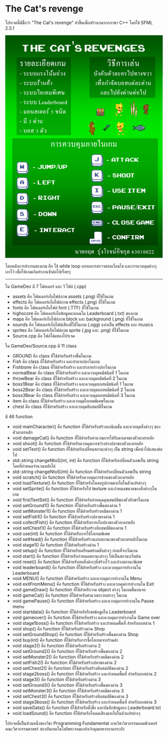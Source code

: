 # The Cat's revenge
โปรเจคนี้มีชื่อว่า "The Cat's revenge" ทำขึ้นเพื่อสร้างเกมจากภาษา C++ โดยใช้ SFML 2.5.1

![alt text](https://github.com/tsunafield1/The_Cat_revenge/blob/master/Infographics.png?raw=true)

โดยหลักการทำงานของเกม คือ ใช้ while loop ครอบการตรวจสอบเงื่อนไข และการควบคุมต่างๆ เอาไว้ เพื่อให้เกมเกิดทำงานซ้ำต่อไปเรื่อยๆ

-------------------------------------------------------------------------------------------------------------------------------------------------------------------------

ใน GameDev มี 7 โฟลเดอร์ และ 1 ไฟล์ (.cpp)
- assets คือ โฟลเดอร์เก็บไฟล์ภาพ assets (.png) ที่ใช้ในเกม
- effects คือ โฟลเดอร์เก็บไฟล์ภาพ effects (.png) ที่ใช้ในเกม
- fonts คือ โฟลเดอร์เก็บไฟล์ font (.TTF) ที่ใช้ในเกม
- highscore คือ โฟลเดอร์เก็บข้อมูลคะแนนใน Leaderboard (.txt) ของเกม
- maps คือ โฟลเดอร์เก็บไฟล์ภาพ block และ background (.png) ที่ใช้ในเกม
- sounds คือ โฟลเดอร์เก็บไฟล์เสียงที่ใช้ในเกม (.ogg) แบ่งเป็น effects และ musics
- sprites คือ โฟลเดอร์เก็บไฟล์ภาพ sprite (.jpg และ .png) ที่ใช้ในเกม
- Source.cpp คือ ไฟล์โค้ดของโปรเจค

ใน GameDev/Source.cpp มี 11 class
- GROUND คือ class ที่ใช้สำหรับสร้างพื้นในเกม
- Fish คือ class ที่ใช้สำหรับสร้าง และทำลายปลาในเกม
- Fishbone คือ class ที่ใช้สำหรับสร้าง และทำลายก้างปลาในเกม
- normalBear คือ class ที่ใช้สำหรับสร้าง และควบคุมหมีชนิดที่ 1 ในเกม
- throwBear คือ class ที่ใช้สำหรับสร้าง และควบคุมหมีชนิดที่ 2 ในเกม
- boss1Bear คือ class ที่ใช้สำหรับสร้าง และควบคุมบอสหมีชนิดที่ 1 ในเกม
- boss2Bear คือ class ที่ใช้สำหรับสร้าง และควบคุมบอสหมีชนิดที่ 2 ในเกม
- boss3Bear คือ class ที่ใช้สำหรับสร้าง และควบคุมบอสหมีชนิดที่ 3 ในเกม
- item คือ class ที่ใช้สำหรับสร้าง และควบคุมไอเทมพิเศษในเกม
- chest คือ class ที่ใช้สำหรับสร้าง และควบคุมหีบสมบัติในเกม

มี 46 function
- void mainCharacter() คือ function ที่ใช้สำหรับสร้างแอนิเมชั่น และควบคุมสิ่งต่างๆ ของตัวละครหลัก
- void damageCal() คือ function ที่ใช้สำหรับคำนวณการได้รับดาเมจของตัวละครหลัก
- void shoot() คือ function ที่ใช้สำหรับควบคุมการขว้างก้างปลาของตัวละครหลัก
- void setText() คือ function ที่ใช้สำหรับเปลี่ยนสถานะต่างๆ เป็น string เพื่อนำไปแสดงต่อไป
- std::string changeNtoS(int, int) คือ function ที่ใช้สำหรับเปลี่ยนตัวเลขเป็น string โดยที่กำหนดจำนวนหลักได้
- std::string changeNtoS(int) คือ function ที่ใช้สำหรับเปลี่ยนตัวเลขเป็น string
- void scratch() คือ function ที่ใช้สำหรับควบคุมการข่วนของตัวละครหลัก
- void loadTexture() คือ function ที่ใช้สำหรับโหลดรูปภาพมาเก็บในตัวแปรต่างๆ
- void setSprite() คือ function ที่ใช้สำหรับใส่ texture และกำหนดขนาดของสิ่งต่างๆในเกม
- void firstTextSet() คือ function ที่ใช้สำหรับกำหนดคุณสมบัติของตัวอักษรในเกม
- void setGround1() คือ function ที่ใช้สำหรับสร้างพื้นของด่าน 1
- void setMonster1() คือ function ที่ใช้สำหรับสร้างหมีของด่าน 1
- void setFish1() คือ function ที่ใช้สำหรับสร้างปลาของด่าน 1
- void collectFish() คือ function ที่ใช้สำหรับการเก็บปลาของตัวละครหลัก
- void setChest1() คือ function ที่ใช้สำหรับสร้างหีบสมบัติของด่าน 1
- void use(int) คือ function ที่ใช้สำหรับการใช้ไอเทมพิเศษ
- void setHead() คือ function ที่ใช้สำหรับสร้างแถบสถานะของตัวละครหลักในเกม
- void stage1() คือ function ที่ใช้สำหรับสร้างด่าน 1
- void setup() คือ function ที่ใช้สำหรับเตรียมพร้อมสิ่งต่างๆ ก่อนที่จะเริ่มเกม
- void start() คือ function ที่ใช้สำหรับกำหนดสถานะต่างๆ ให้เป็นสถานะเริ่มต้น
- void reset() คือ function ที่ใช้สำหรับลบสิ่งต่างๆที่สร้างไว้ และล้างสถานะพิเศษ
- void leaderboard() คือ function ที่ใช้สำหรับสร้าง และควบคุมการทำงานใน Leaderboard
- void MENU() คือ function ที่ใช้สำหรับสร้าง และควบคุมการทำงานใน Menu
- void exitFromMenu() คือ function ที่ใช้สำหรับสร้าง และควบคุมการทำงานใน Exit
- void gameDraw() คือ function ที่ใช้สำหรับวาด object ต่างๆ ในเกมขึ้นบนจอ
- void gameCal() คือ function ที่ใช้สำหรับคำนวณระบบต่างๆ ในเกม
- void gamePause() คือ function ที่ใช้สำหรับสร้าง และควบคุมการทำงานใน Pause menu
- void startdata() คือ function ที่ใช้สำหรับรีเซตข้อมูลใน Leaderboard
- void gameover() คือ function ที่ใช้สำหรับสร้าง และควบคุมการทำงานใน Game over
- void stage1boss() คือ function ที่ใช้สำหรับสร้าง และกำหนดพื้นที่ สำหรับบอสด่าน 1
- void shop() คือ function ที่ใช้สำหรับสร้างด่าน Shop
- void setGroundShop() คือ function ที่ใช้สำหรับสร้างพื้นของด่าน Shop
- void buy(int) คือ function ที่ใช้สำหรับการซื้อไอเทมจากร้านค้า
- void stage2() คือ function ที่ใช้สำหรับสร้างด่าน 2
- void setGround2() คือ function ที่ใช้สำหรับสร้างพื้นของด่าน 2
- void setMonster2() คือ function ที่ใช้สำหรับสร้างหมีของด่าน 2
- void setFish2() คือ function ที่ใช้สำหรับสร้างปลาของด่าน 2
- void setChest2() คือ function ที่ใช้สำหรับสร้างหีบสมบัติของด่าน 2
- void stage2boss() คือ function ที่ใช้สำหรับสร้าง และกำหนดพื้นที่ สำหรับบอสด่าน 2
- void stage3() คือ function ที่ใช้สำหรับสร้างด่าน 3
- void setGround3() คือ function ที่ใช้สำหรับสร้างพื้นของด่าน 3
- void setMonster3() คือ function ที่ใช้สำหรับสร้างหมีของด่าน 3
- void setChest3() คือ function ที่ใช้สำหรับสร้างหีบสมบัติของด่าน 3
- void stage3boss() คือ function ที่ใช้สำหรับสร้าง และกำหนดพื้นที่ สำหรับบอสด่าน 3
- void saveData() คือ function ที่ใช้สำหรับตั้งชื่อ และบันทึกข้อมูลลง Leaderboard.txt
- void loadSound() คือ function ที่ใช้สำหรับโหลดเสียงมาเก็บในตัวแปรต่างๆ

โปรเจคนี้เป็นส่วนหนึ่งของวิชา Programming Fundamental ภาควิชาวิศวกรรมคอมพิวเตอร์ คณะวิศวกรรมศาสตร์ สถาบันเทคโนโลยีพระจอมเกล้าเจ้าคุณทหารลาดกระบัง
